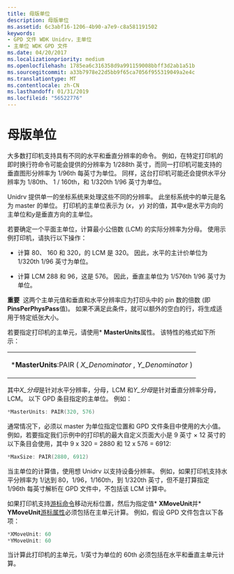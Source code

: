 ```yaml
---
title: 母版单位
description: 母版单位
ms.assetid: 6c3abf16-1206-4b90-a7e9-c8a581191502
keywords:
- GPD 文件 WDK Unidrv，主单位
- 主单位 WDK GPD 文件
ms.date: 04/20/2017
ms.localizationpriority: medium
ms.openlocfilehash: 1785ea6c316358d9a991159008bbff3d2ab1a51b
ms.sourcegitcommit: a33b7978e22d5bb9f65ca7056f955319049a2e4c
ms.translationtype: MT
ms.contentlocale: zh-CN
ms.lasthandoff: 01/31/2019
ms.locfileid: "56522776"
---
```

# <a name="master-units"></a>母版单位





大多数打印机支持具有不同的水平和垂直分辨率的命令。 例如，在特定打印机的即时换行符命令可能会提供的分辨率为 1/288th 英寸，而同一打印机可能支持的垂直图形分辨率为 1/96th 每英寸为单位。 同样，这台打印机可能还会提供水平分辨率为 1/80th、 1 / 160th，和 1/320th 1/96 英寸为单位。

Unidrv 提供单一的坐标系统来处理这些不同的分辨率。 此坐标系统中的单元是名为 master 的单位。 打印机的主单位表示为 (*x*， *y*) 对的值，其中*x*是水平方向的主单位和*y*是垂直方向的主单位。

若要确定一个平面主单位，计算最小公倍数 (LCM) 的实际分辨率为分母。 使用示例打印机，请执行以下操作：

-   计算 80、 160 和 320，的 LCM 是 320。 因此，水平的主计价单位为 1/320th 1/96 英寸为单位。

-   计算 LCM 288 和 96，这是 576。 因此，垂直主单位为 1/576th 1/96 英寸为单位。

**重要**  这两个主单元值和垂直和水平分辨率应为打印头中的 pin 数的倍数 (即**PinsPerPhysPass**值)。 如果不满足此条件，就可以额外的空白的行，将生成适用于特定纸张大小。

 

若要指定打印机的主单元，请使用\* **MasterUnits**属性。 该特性的格式如下所示：

<table>
<colgroup>
<col width="100%" />
</colgroup>
<tbody>
<tr class="odd">
<td><p>*<strong>MasterUnits</strong>:PAIR ( <em>X_Denominator</em> , <em>Y_Denominator</em> )</p></td>
</tr>
</tbody>
</table>

 

其中*X\_分母*是针对水平分辨率，分母，LCM 和*Y\_分母*是针对垂直分辨率分母，LCM。 以下 GPD 条目指定的主单位。 例如：

```cpp
*MasterUnits: PAIR(320, 576)
```

通常情况下，必须以 master 为单位指定位置和 GPD 文件条目中使用的大小值。 例如，若要指定我们示例中的打印机的最大自定义页面大小是 9 英寸 × 12 英寸的以下条目会使用，其中 9 x 320 = 2880 和 12 x 576 = 6912:

```cpp
*MaxSize: PAIR(2880, 6912)
```

当主单位的计算值，使用想 Unidrv 以支持设备分辨率。 例如，如果打印机支持水平分辨率为 1/达到 80，1/96，1/160th，到 1/320th 英寸，但不是打算指定 1/96th 每英寸解析在 GPD 文件中，不包括该 LCM 计算中。

如果打印机支持[游标命令](cursor-commands.md)移动光标位置，然后为指定值\* **XMoveUnit**并\* **YMoveUnit**[游标属性](cursor-attributes.md)必须包括在主单元计算。 例如，假设 GPD 文件包含以下各项：

```cpp
*XMoveUnit: 60
*YMoveUnit: 60
```

当计算此打印机的主单元，1/英寸为单位的 60th 必须包括在水平和垂直主单元计算。

 

 




